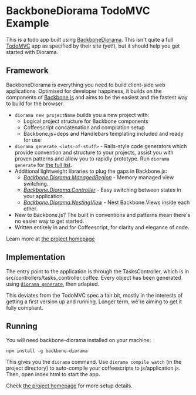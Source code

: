 # BackboneDiorama TodoMVC Example

This is a todo app built using [BackboneDiorama](https://github.com/th3james/BackboneDiorama). This isn't quite a
full [TodoMVC](http://todomvc.com) app as specified by their site (yet!), but it should help you get started with
Diorama.

## Framework

BackboneDiorama is everything you need to build client-side web applications.
Optimised for developer happiness, it builds on the components of [Backbone.js](http://backbonejs.org)
and aims to be the easiest and the fastest way to build for the browser.

* `diorama new projectName` builds you a new project with:
  * Logical project structure for Backbone components
  * Coffeescript concatenation and compilation setup
  * Backbone.js+deps and Handlebars templating included and ready for use
* `diorama generate <lots-of-stuff>` - Rails-style code generators which provide convention and structure to your projects, assist you with proven patterns and allow you to rapidly prototype. Run `diorama generate` for [the full list](src/commands/generators#backbonediorama-generators).
* Additional lightweight libraries to plug the gaps in Backbone.js:
  * [*Backbone.Diorama.ManagedRegion*](src/lib/diorama_managed_region.md) - Memory managed view switching.
  * [*Backbone.Diorama.Controller*](src/lib/diorama_controller.md) - Easy switching between states in your application.
  * [*Backbone.Diorama.NestingView*](src/lib/diorama_nesting_view.md) - Nest Backbone.Views inside each other.
* New to Backbone.js? The built in conventions and patterns mean there's no easier way to get started.
* Written entirely in and for Coffeescript, for clarity and elegance of code.

Learn more at [the project homepage](https://github.com/th3james/BackboneDiorama)

## Implementation

The entry point to the application is through the TasksController, which is in src/controllers/tasks_controller.coffee.
Every object has been generated using [`diorama generate`](https://github.com/th3james/BackboneDiorama/tree/master/src/commands/generators#backbonediorama-generators),
then adapted.

This deviates from the TodoMVC spec a fair bit, mostly in the interests of getting a first version up and running.
Longer term, we're aiming to get it fully compliant.

## Running

You will need backbone-diorama installed on your machine:

```npm install -g backbone-diorama```

This gives you the ```diorama``` command. Use ```diorama compile watch``` (in the project directory) to auto-compile your coffeescripts to
js/application.js. Then, open index.html to start the app.

Check [the project homepage](https://github.com/th3james/BackboneDiorama) for more setup details.
